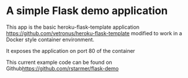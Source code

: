 # A simple Flask demo application

This app is the basic heroku-flask-template application
<https://github.com/vetronus/heroku-flask-template> modified
to work in a Docker style container environment.

It exposes the application on port 80 of the container

This current example code can be found on Github<https://github.com/rstarmer/flask-demo>
